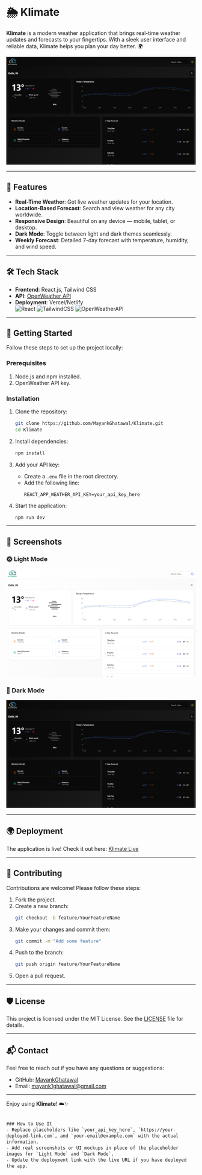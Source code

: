 # 🌦️ Klimate  
**Klimate** is a modern weather application that brings real-time weather updates and forecasts to your fingertips. With a sleek user interface and reliable data, Klimate helps you plan your day better. 🌍

<img src="https://github.com/MayankGhatawal/Klimate/blob/master/public/Screenshot%202024-12-19%20215347.png?raw=true"></img>


---

## 🌟 Features  

- **Real-Time Weather**: Get live weather updates for your location.  
- **Location-Based Forecast**: Search and view weather for any city worldwide.  
- **Responsive Design**: Beautiful on any device — mobile, tablet, or desktop.  
- **Dark Mode**: Toggle between light and dark themes seamlessly.  
- **Weekly Forecast**: Detailed 7-day forecast with temperature, humidity, and wind speed.

---

## 🛠️ Tech Stack  

- **Frontend**: React.js, Tailwind CSS  
- **API**: [OpenWeather API](https://openweathermap.org/)  
- **Deployment**: Vercel/Netlify  
![React](https://img.shields.io/badge/React.js-20232A?style=for-the-badge&logo=react&logoColor=61DAFB)
![TailwindCSS](https://img.shields.io/badge/TailwindCSS-%2338B2AC.svg?style=for-the-badge&logo=tailwind-css&logoColor=white)
![OpenWeatherAPI](https://img.shields.io/badge/API-OpenWeather-orange?style=for-the-badge)
---

## 🚀 Getting Started  

Follow these steps to set up the project locally:  

### Prerequisites  

1. Node.js and npm installed.  
2. OpenWeather API key.  

### Installation  

1. Clone the repository:  

   ```bash
   git clone https://github.com/MayankGhatawal/Klimate.git
   cd Klimate
   ```

2. Install dependencies:  

   ```bash
   npm install
   ```

3. Add your API key:  
   - Create a `.env` file in the root directory.  
   - Add the following line:  
     ```plaintext
     REACT_APP_WEATHER_API_KEY=your_api_key_here
     ```

4. Start the application:  

   ```bash
   npm run dev
   ```

---

## 📸 Screenshots  

### 🌞 Light Mode  

![Light Mode UI](https://github.com/MayankGhatawal/Klimate/blob/master/public/Screenshot%202024-12-19%20215759.png?raw=true)  

### 🌙 Dark Mode  

![Dark Mode UI](https://github.com/MayankGhatawal/Klimate/blob/master/public/Screenshot%202024-12-19%20215347.png?raw=true)  

---

## 🌍 Deployment  

The application is live! Check it out here: [Klimate Live](https://klimate-zmok.vercel.app/)  

---

## 🤝 Contributing  

Contributions are welcome! Please follow these steps:  

1. Fork the project.  
2. Create a new branch:  
   ```bash
   git checkout -b feature/YourFeatureName
   ```  
3. Make your changes and commit them:  
   ```bash
   git commit -m "Add some feature"
   ```  
4. Push to the branch:  
   ```bash
   git push origin feature/YourFeatureName
   ```  
5. Open a pull request.  

---

## 🛡️ License  

This project is licensed under the MIT License. See the [LICENSE](./LICENSE) file for details.  

---

## 📬 Contact  

Feel free to reach out if you have any questions or suggestions:  

- GitHub: [MayankGhatawal](https://github.com/MayankGhatawal)  
- Email: mayank1ghatawal@gmail.com

---

Enjoy using **Klimate**! ☁️✨  
```  

### How to Use It  
- Replace placeholders like `your_api_key_here`, `https://your-deployed-link.com`, and `your-email@example.com` with the actual information.  
- Add real screenshots or UI mockups in place of the placeholder images for `Light Mode` and `Dark Mode`.  
- Update the deployment link with the live URL if you have deployed the app.  
